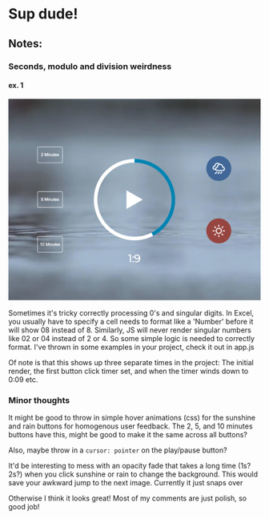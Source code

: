 # Sup dude!

## Notes:

### Seconds, modulo and division weirdness

#### ex. 1
![image](https://github.com/ZCroninDev/meditation/blob/main/meditation-app-master/img/img1.png)

Sometimes it's tricky correctly processing 0's and singular digits. In Excel, you usually have to specify a cell needs to format like a 'Number' before it will show 08 instead of 8.
Similarly, JS will never render singular numbers like 02 or 04 instead of 2 or 4. So some simple logic is needed to correctly format. I've thrown in some examples in your project, check it out in app.js

Of note is that this shows up three separate times in the project: The initial render, the first button click timer set, and when the timer winds down to 0:09 etc.

### Minor thoughts

It might be good to throw in simple hover animations (css) for the sunshine and rain buttons for homogenous user feedback. The 2, 5, and 10 minutes buttons have this, might be good to make it the same across all buttons?

Also, maybe throw in a `cursor: pointer` on the play/pause button?

It'd be interesting to mess with an opacity fade that takes a long time (1s? 2s?) when you click sunshine or rain to change the background. This would save your awkward jump to the 
next image. Currently it just snaps over

Otherwise I think it looks great! Most of my comments are just polish, so good job!